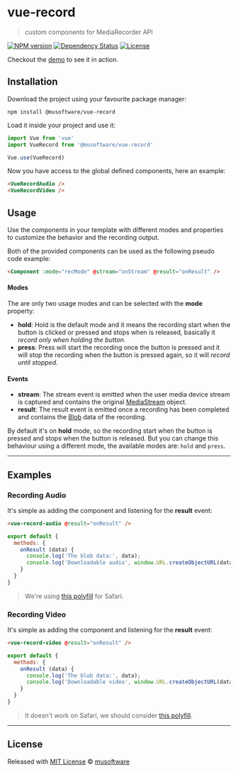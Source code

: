 # vue-record

> custom components for MediaRecorder API

[![NPM version][npm-image]][npm-url] [![Dependency Status][daviddm-image]][daviddm-url] [![License][license-image]][license-url]

Checkout the [demo](https://musoftware.github.io/vue-record/) to see it in action.

## Installation

Download the project using your favourite package manager:

```
npm install @musoftware/vue-record
```

Load it inside your project and use it:

```js
import Vue from 'vue'
import VueRecord from '@musoftware/vue-record'

Vue.use(VueRecord)
```

Now you have access to the global defined components, here an example:

```html
<VueRecordAudio />
<VueRecordVideo />
```

## Usage

Use the components in your template with different modes and properties to customize the behavior and the recording output.

Both of the provided components can be used as the following pseudo code example:

```html
<Component :mode="recMode" @stream="onStream" @result="onResult" />
```

#### Modes

The are only two usage modes and can be selected with the __mode__ property:

* __hold__: Hold is the default mode and it means the recording start when the button is clicked or pressed and stops when is released, basically it _record only when holding the button_.
* __press__: Press will start the recording once the button is pressed and it will stop the recording when the button is pressed again, so it will _record until stopped_.

#### Events

* __stream__: The stream event is emitted when the user media device stream is captured and contains the original [MediaStream](https://developer.mozilla.org/en-US/docs/Web/API/MediaStream) object.
* __result__: The result event is emitted once a recording has been completed and contains the [Blob](https://developer.mozilla.org/en-US/docs/Web/API/Blob) data of the recording.

By default it's on __hold__ mode, so the recording start when the button is pressed and stops when the button is released.
But you can change this behaviour using a different mode, the available modes are: `hold` and `press`.

---

## Examples

### Recording Audio

It's simple as adding the component and listening for the __result__ event:

```html
<vue-record-audio @result="onResult" />
```

```js
export default {
  methods: {
    onResult (data) {
      console.log('The blob data:', data);
      console.log('Downloadable audio', window.URL.createObjectURL(data));
    }
  }
}
```

> We're using [this polyfill](https://github.com/kbumsik/opus-media-recorder) for Safari.

### Recording Video

It's simple as adding the component and listening for the __result__ event:

```html
<vue-record-video @result="onResult" />
```

```js
export default {
  methods: {
    onResult (data) {
      console.log('The blob data:', data);
      console.log('Downloadable video', window.URL.createObjectURL(data));
    }
  }
}
```

> It doesn't work on Safari, we should consider [this polyfill](https://github.com/CameraKit/webm-media-recorder).

---

## License

Released with [MIT License](./LICENSE) © [musoftware](https://github.com/musoftware)


[npm-image]: https://badge.fury.io/js/%40musoftware%2Fvue-record.svg
[npm-url]: https://npmjs.org/package/@musoftware/vue-record

[daviddm-image]: https://david-dm.org/musoftware/vue-record.svg?theme=shields.io
[daviddm-url]: https://david-dm.org/musoftware/vue-record

[license-url]: https://github.com/musoftware/vue-record/blob/master/LICENSE
[license-image]: https://img.shields.io/badge/license-MIT-blue.svg
